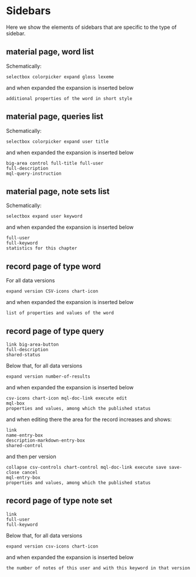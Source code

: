 # Sidebars

Here we show the elements of sidebars that are specific to the type of
sidebar.

## **material** page, **word** list

Schematically:

```
selectbox colorpicker expand gloss lexeme
```

and when expanded the expansion is inserted below

```
additional properties of the word in short style
```

## **material** page, **queries** list

Schematically:

```
selectbox colorpicker expand user title
```

and when expanded the expansion is inserted below

```
big-area control full-title full-user
full-description
mql-query-instruction
```

## **material** page, **note sets** list

Schematically:

```
selectbox expand user keyword
```

and when expanded the expansion is inserted below

```
full-user
full-keyword
statistics for this chapter
```

## **record** page of type **word**

For all data versions

```
expand version CSV-icons chart-icon
```

and when expanded the expansion is inserted below

```
list of properties and values of the word
```

## **record** page of type **query**

```
link big-area-button
full-description
shared-status
```

Below that, for all data versions

```
expand version number-of-results
```

and when expanded the expansion is inserted below

```
csv-icons chart-icon mql-doc-link execute edit
mql-box
properties and values, among which the published status
```

and when editing there the area for the record increases and shows:

```
link
name-entry-box
description-markdown-entry-box
shared-control
```

and then per version

```
collapse csv-controls chart-control mql-doc-link execute save save-close cancel
mql-entry-box
properties and values, among which the published status
```

## **record** page of type **note set**

```
link
full-user
full-keyword
```

Below that, for all data versions

```
expand version csv-icons chart-icon
```

and when expanded the expansion is inserted below

```
the number of notes of this user and with this keyword in that version
```

